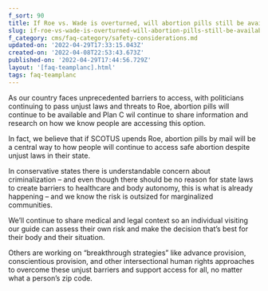 ```yaml
---
f_sort: 90
title: If Roe vs. Wade is overturned, will abortion pills still be available?
slug: if-roe-vs-wade-is-overturned-will-abortion-pills-still-be-available
f_category: cms/faq-category/safety-considerations.md
updated-on: '2022-04-29T17:33:15.043Z'
created-on: '2022-04-08T22:53:43.673Z'
published-on: '2022-04-29T17:44:56.729Z'
layout: '[faq-teamplanc].html'
tags: faq-teamplanc
---
```


As our country faces unprecedented barriers to access, with politicians continuing to pass unjust laws and threats to Roe, abortion pills will continue to be available and Plan C wil continue to share information and research on how we know people are accessing this option. 

In fact, we believe that if SCOTUS upends Roe, abortion pills by mail will be a central way to how people will continue to access safe abortion despite unjust laws in their state. 

In conservative states there is understandable concern about criminalization – and even though there should be no reason for state laws to create barriers to healthcare and body autonomy, this is what is already happening – and we know the risk is outsized for marginalized communities. 

We’ll continue to share medical and legal context so an individual visiting our guide can assess their own risk and make the decision that’s best for their body and their situation. 

Others are working on “breakthrough strategies” like advance provision, conscientious provision, and other intersectional human rights approaches to overcome these unjust barriers and support access for all, no matter what a person’s zip code.
